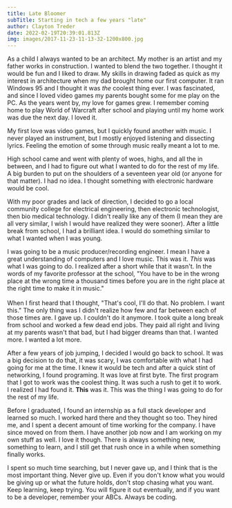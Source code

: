 ```yaml
---
title: Late Bloomer
subTitle: Starting in tech a few years "late"
author: Clayton Treder
date: 2022-02-19T20:39:01.813Z
img: images/2017-11-23-11-13-32-1200x800.jpg
---
```

As a child I always wanted to be an architect. My mother is an artist and my father works in construction. I wanted to blend the two together. I thought it would be fun and I liked to draw. My skills in drawing faded as quick as my interest in architecture when my dad brought home our first computer. It ran Windows 95 and I thought it was *the* coolest thing ever. I was fascinated, and since I loved video games my parents bought some for me play on the PC. As the years went by, my love for games grew. I remember coming home to play World of Warcraft after school and playing until my home work was due the next day. I loved it. 

My first love was video games, but I quickly found another with music. I never played an instrument, but I mostly enjoyed listening and dissecting lyrics. Feeling the emotion of some through music really meant a lot to me. 

High school came and went with plenty of woes, highs, and all the in between, and I had to figure out what I wanted to do for the rest of my life. A big burden to put on the shoulders of a seventeen year old (or anyone for that matter). I had no idea. I thought something with electronic hardware would be cool. 

With my poor grades and lack of direction, I decided to go a local community college for electrical engineering, then electronic technologist, then bio medical technology. I didn't really like any of them (I mean they are all very similar, I wish I would have realized they were sooner). After a little break from school, I had a brilliant idea. I would do something similar to what I wanted when I was young.

I was going to be a music producer/recording engineer.  I mean I have a great understanding of computers and I love music. This was it. *This* was what I was going to do. I realized after a short while that it wasn't. In the words of my favorite professor at the school, "You have to be in the wrong place at the wrong time a thousand times before you are in the right place at the right time to make it in music."\
\
When I first heard that I thought, "That's cool, I'll do that. No problem. I want this." The only thing was I didn't realize how few and far between each of those times are. I gave up. I couldn't do it anymore. I took quite a long break from school and worked a few dead end jobs. They paid all right and living at my parents wasn't that bad, but I had bigger dreams than that. I wanted more. I wanted a lot more. 

After a few years of job jumping, I decided I would go back to school. It was a big decision to do that, it was scary, I was comfortable with what I had going for me at the time. I knew it would be tech and after a quick stint of networking, I found programing. It was love at first byte. The first program that I got to work was the coolest thing. It was such a rush to get it to work. I realized I had found it. **This** was it. This was the thing I was going to do for the rest of my life.

Before I graduated, I found an internship as a full stack developer and learned so much. I worked hard there and they thought so too. They hired me, and I spent a decent amount of time working for the company. I have since moved on from them. I have another job now and I am working on my own stuff as well. I love it though. There is always something new, something to learn, and I still get that rush once in a while when something finally works.

I spent so much time searching, but I never gave up, and I think that is the most important thing. Never give up. Even if you don't know what you would be giving up or what the future holds, don't stop chasing what you want. Keep learning, keep trying. You will figure it out eventually, and if you want to be a developer, remember your ABCs. Always be coding.